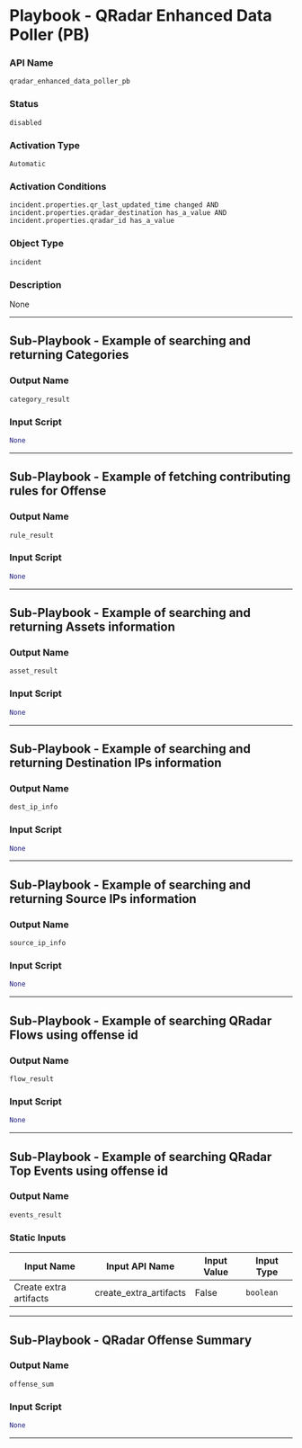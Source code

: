 <!--
    DO NOT MANUALLY EDIT THIS FILE
    THIS FILE IS AUTOMATICALLY GENERATED WITH resilient-sdk codegen
    Generated with resilient-sdk v51.0.2.2.1096
-->

# Playbook - QRadar Enhanced Data Poller (PB)

### API Name
`qradar_enhanced_data_poller_pb`

### Status
`disabled`

### Activation Type
`Automatic`

### Activation Conditions
`incident.properties.qr_last_updated_time changed AND incident.properties.qradar_destination has_a_value AND incident.properties.qradar_id has_a_value`

### Object Type
`incident`

### Description
None


---


## Sub-Playbook - Example of searching and returning Categories

### Output Name
`category_result`

 ### Input Script
```python
None
```

---
## Sub-Playbook - Example of fetching contributing rules for Offense

### Output Name
`rule_result`

 ### Input Script
```python
None
```

---
## Sub-Playbook - Example of searching and returning Assets information

### Output Name
`asset_result`

 ### Input Script
```python
None
```

---
## Sub-Playbook - Example of searching and returning Destination IPs information

### Output Name
`dest_ip_info`

 ### Input Script
```python
None
```

---
## Sub-Playbook - Example of searching and returning Source IPs information

### Output Name
`source_ip_info`

 ### Input Script
```python
None
```

---
## Sub-Playbook - Example of searching QRadar Flows using offense id

### Output Name
`flow_result`

 ### Input Script
```python
None
```

---
## Sub-Playbook - Example of searching QRadar Top Events using offense id

### Output Name
`events_result`

### Static Inputs
| Input Name | Input API Name | Input Value | Input Type |
| ---------- | -------------- | ----------- | ---------- |
| Create extra artifacts | create_extra_artifacts | False | `boolean` |

---
## Sub-Playbook - QRadar Offense Summary

### Output Name
`offense_sum`

 ### Input Script
```python
None
```

---
